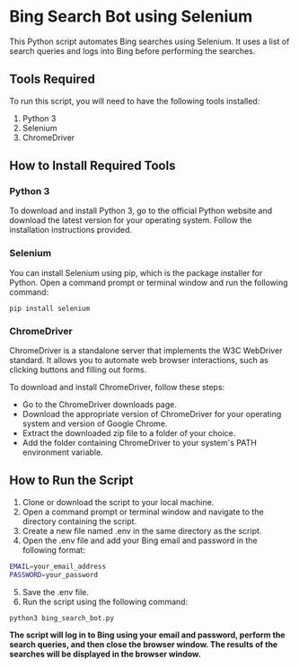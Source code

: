 # Bing Search Bot using Selenium
This Python script automates Bing searches using Selenium. It uses a list of search queries and logs into Bing before performing the searches.

## Tools Required
To run this script, you will need to have the following tools installed:

1. Python 3
2. Selenium
3. ChromeDriver
## How to Install Required Tools

### Python 3
To download and install Python 3, go to the official Python website and download the latest version for your operating system. Follow the installation instructions provided.

### Selenium
You can install Selenium using pip, which is the package installer for Python. Open a command prompt or terminal window and run the following command:


```shell
pip install selenium
```

### ChromeDriver
ChromeDriver is a standalone server that implements the W3C WebDriver standard. It allows you to automate web browser interactions, such as clicking buttons and filling out forms.

To download and install ChromeDriver, follow these steps:

+ Go to the ChromeDriver downloads page.
+ Download the appropriate version of ChromeDriver for your operating system and version of Google Chrome.
+ Extract the downloaded zip file to a folder of your choice.
+ Add the folder containing ChromeDriver to your system's PATH environment variable.
## How to Run the Script

1. Clone or download the script to your local machine.
2. Open a command prompt or terminal window and navigate to the directory containing the script.
3. Create a new file named .env in the same directory as the script.
4. Open the .env file and add your Bing email and password in the following format:


```bash
EMAIL=your_email_address
PASSWORD=your_password
```

5. Save the .env file.
6. Run the script using the following command:

```bash
python3 bing_search_bot.py
```
<b> The script will log in to Bing using your email and password, perform the search queries, and then close the browser window. The results of the searches will be displayed in the browser window.</b>